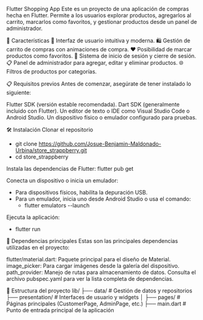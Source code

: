 Flutter Shopping App
Este es un proyecto de una aplicación de compras hecha en Flutter. Permite a los usuarios explorar productos, agregarlos al carrito, marcarlos como favoritos, y gestionar productos desde un panel de administrador.

🚀 Características
🎨 Interfaz de usuario intuitiva y moderna.
🛍️ Gestión de carrito de compras con animaciones de compra.
❤️ Posibilidad de marcar productos como favoritos.
🔑 Sistema de inicio de sesión y cierre de sesión.
📋 Panel de administrador para agregar, editar y eliminar productos.
🌐 Filtros de productos por categorías.


📋 Requisitos previos
Antes de comenzar, asegúrate de tener instalado lo siguiente:

Flutter SDK (versión estable recomendada).
Dart SDK (generalmente incluido con Flutter).
Un editor de texto o IDE como Visual Studio Code o Android Studio.
Un dispositivo físico o emulador configurado para pruebas.

🛠️ Instalación
Clonar el repositorio
- git clone https://github.com/Josue-Benjamin-Maldonado-Urbina/store_strappberry.git 
- cd store_strappberry

Instala las dependencias de Flutter:
flutter pub get

Conecta un dispositivo o inicia un emulador:
- Para dispositivos físicos, habilita la depuración USB.
- Para un emulador, inicia uno desde Android Studio o usa el comando:
  - flutter emulators --launch <NOMBRE-DEL-EMULADOR>

Ejecuta la aplicación:
- flutter run

🧰 Dependencias principales
Estas son las principales dependencias utilizadas en el proyecto:

flutter/material.dart: Paquete principal para el diseño de Material.
image_picker: Para cargar imágenes desde la galería del dispositivo.
path_provider: Manejo de rutas para almacenamiento de datos.
Consulta el archivo pubspec.yaml para ver la lista completa de dependencias.

📂 Estructura del proyecto
lib/
├── data/                    # Gestión de datos y repositorios
├── presentation/            # Interfaces de usuario y widgets
│   ├── pages/               # Páginas principales (CustomerPage, AdminPage, etc.)
├── main.dart                # Punto de entrada principal de la aplicación

